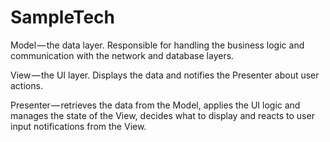 # SampleTech

Model — the data layer. Responsible for handling the business logic and communication with the network and database layers.


View — the UI layer. Displays the data and notifies the Presenter about user actions.


Presenter — retrieves the data from the Model, applies the UI logic and manages the state of the View, decides what to display and reacts to user input notifications from the View.
